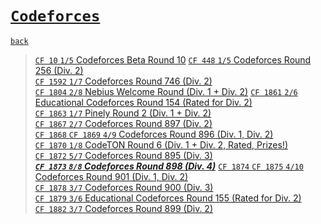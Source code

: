 # [`Codeforces`]
[`back`](../)

> [`CF 10` `1/5` Codeforces Beta Round 10](./cf_10)
> [`CF 448` `1/5` Codeforces Round 256 (Div. 2)](./cf_448)  
> [`CF 1592` `1/7` Codeforces Round 746 (Div. 2)](./cf_1592)  
> [`CF 1804` `2/8` Nebius Welcome Round (Div. 1 + Div. 2)](./cf_1804)
> [`CF 1861` `2/6` Educational Codeforces Round 154 (Rated for Div. 2)](./cf_1861)  
> [`CF 1863` `1/7` Pinely Round 2 (Div. 1 + Div. 2)](./cf_1863)  
> [`CF 1867` `2/7` Codeforces Round 897 (Div. 2)](./cf_1867)  
> [`CF 1868` `CF 1869` `4/9` Codeforces Round 896 (Div. 1, Div. 2)](./cf_1868_1869)  
> [`CF 1870` `1/8` CodeTON Round 6 (Div. 1 + Div. 2, Rated, Prizes!)](./cf_1870)  
> [`CF 1872` `5/7` Codeforces Round 895 (Div. 3)](./cf_1872)  
> [***`CF 1873` `8/8` Codeforces Round 898 (Div. 4)***](./cf_1873)
> [`CF 1874` `CF 1875` `4/10` Codeforces Round 901 (Div. 1, Div. 2)](./cf_1874_1875)  
> [`CF 1878` `3/7` Codeforces Round 900 (Div. 3)](./cf_1878)  
> [`CF 1879` `3/6` Educational Codeforces Round 155 (Rated for Div. 2)](./cf_1879)  
> [`CF 1882` `3/7` Codeforces Round 899 (Div. 2)](./cf_1882)  


[`Codeforces`]: /OJ_ans/cf
[`Zerojudge`]: /OJ_ans/zj
[`PCIC`]: /OJ_ans/PCIC

<link id="style_css" rel="stylesheet" type="text/css" href="/OJ_ans/style.css">